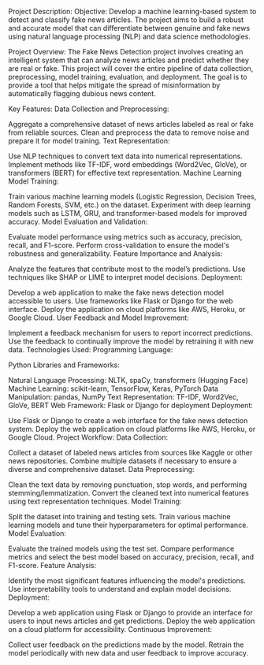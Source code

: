 Project Description:
Objective:
Develop a machine learning-based system to detect and classify fake news articles. The project aims to build a robust and accurate model that can differentiate between genuine and fake news using natural language processing (NLP) and data science methodologies.

Project Overview:
The Fake News Detection project involves creating an intelligent system that can analyze news articles and predict whether they are real or fake. This project will cover the entire pipeline of data collection, preprocessing, model training, evaluation, and deployment. The goal is to provide a tool that helps mitigate the spread of misinformation by automatically flagging dubious news content.

Key Features:
Data Collection and Preprocessing:

Aggregate a comprehensive dataset of news articles labeled as real or fake from reliable sources.
Clean and preprocess the data to remove noise and prepare it for model training.
Text Representation:

Use NLP techniques to convert text data into numerical representations.
Implement methods like TF-IDF, word embeddings (Word2Vec, GloVe), or transformers (BERT) for effective text representation.
Machine Learning Model Training:

Train various machine learning models (Logistic Regression, Decision Trees, Random Forests, SVM, etc.) on the dataset.
Experiment with deep learning models such as LSTM, GRU, and transformer-based models for improved accuracy.
Model Evaluation and Validation:

Evaluate model performance using metrics such as accuracy, precision, recall, and F1-score.
Perform cross-validation to ensure the model's robustness and generalizability.
Feature Importance and Analysis:

Analyze the features that contribute most to the model’s predictions.
Use techniques like SHAP or LIME to interpret model decisions.
Deployment:

Develop a web application to make the fake news detection model accessible to users.
Use frameworks like Flask or Django for the web interface.
Deploy the application on cloud platforms like AWS, Heroku, or Google Cloud.
User Feedback and Model Improvement:

Implement a feedback mechanism for users to report incorrect predictions.
Use the feedback to continually improve the model by retraining it with new data.
Technologies Used:
Programming Language:

Python
Libraries and Frameworks:

Natural Language Processing: NLTK, spaCy, transformers (Hugging Face)
Machine Learning: scikit-learn, TensorFlow, Keras, PyTorch
Data Manipulation: pandas, NumPy
Text Representation: TF-IDF, Word2Vec, GloVe, BERT
Web Framework: Flask or Django for deployment
Deployment:

Use Flask or Django to create a web interface for the fake news detection system.
Deploy the web application on cloud platforms like AWS, Heroku, or Google Cloud.
Project Workflow:
Data Collection:

Collect a dataset of labeled news articles from sources like Kaggle or other news repositories.
Combine multiple datasets if necessary to ensure a diverse and comprehensive dataset.
Data Preprocessing:

Clean the text data by removing punctuation, stop words, and performing stemming/lemmatization.
Convert the cleaned text into numerical features using text representation techniques.
Model Training:

Split the dataset into training and testing sets.
Train various machine learning models and tune their hyperparameters for optimal performance.
Model Evaluation:

Evaluate the trained models using the test set.
Compare performance metrics and select the best model based on accuracy, precision, recall, and F1-score.
Feature Analysis:

Identify the most significant features influencing the model's predictions.
Use interpretability tools to understand and explain model decisions.
Deployment:

Develop a web application using Flask or Django to provide an interface for users to input news articles and get predictions.
Deploy the web application on a cloud platform for accessibility.
Continuous Improvement:

Collect user feedback on the predictions made by the model.
Retrain the model periodically with new data and user feedback to improve accuracy.
